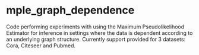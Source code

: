 # mple_graph_dependence
Code performing experiments with using the Maximum Pseudolikelihood Estimator for inference in settings where the data is dependent according to an underlying graph structure. Currently support provided for 3 datasets: Cora, Citeseer and Pubmed.
